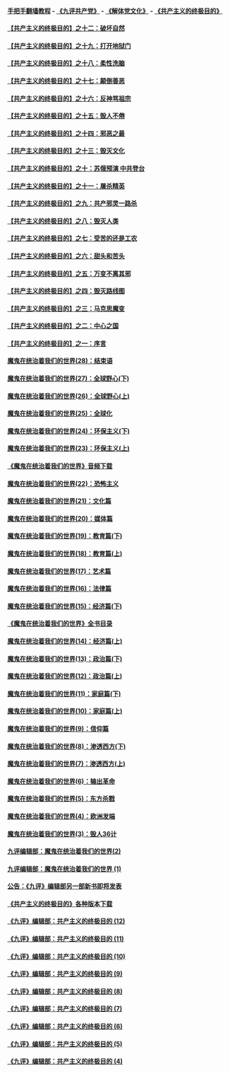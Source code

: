 #### [手把手翻墙教程](https://github.com/gfw-breaker/guides/wiki) -  [《九评共产党》](https://github.com/gfw-breaker/9ping.md?t=05070636) - [《解体党文化》](https://github.com/gfw-breaker/jtdwh.md?t=05070636) - [《共产主义的终极目的》](https://github.com/gfw-breaker/gczydzjmd.md?t=05070636)

#### [【共产主义的终极目的】之十二：破坏自然](../pages/nsc422/n11135214.md?t=05070636) 

#### [【共产主义的终极目的】之十九：打开地狱门](../pages/nsc422/n11206376.md?t=05070636) 

#### [【共产主义的终极目的】之十八：柔性洗脑](../pages/nsc422/n11199994.md?t=05070636) 

#### [【共产主义的终极目的】之十七：颠倒善恶](../pages/nsc422/n11179782.md?t=05070636) 

#### [【共产主义的终极目的】之十六：反神骂祖宗](../pages/nsc422/n11166798.md?t=05070636) 

#### [【共产主义的终极目的】之十五：毁人不倦](../pages/nsc422/n11166792.md?t=05070636) 

#### [【共产主义的终极目的】之十四：邪恶之最](../pages/nsc422/n11150249.md?t=05070636) 

#### [【共产主义的终极目的】之十三：毁灭文化](../pages/nsc422/n11135227.md?t=05070636) 

#### [【共产主义的终极目的】之十：苏俄预演 中共登台](../pages/nsc422/n11118424.md?t=05070636) 

#### [【共产主义的终极目的】之十一：屠杀精英](../pages/nsc422/n11118442.md?t=05070636) 

#### [【共产主义的终极目的】之九：共产邪灵一路杀](../pages/nsc422/n11114139.md?t=05070636) 

#### [【共产主义的终极目的】之八：毁灭人类](../pages/nsc422/n11108503.md?t=05070636) 

#### [【共产主义的终极目的】之七：受苦的还是工农](../pages/nsc422/n11101809.md?t=05070636) 

#### [【共产主义的终极目的】之六：甜头和苦头](../pages/nsc422/n11096971.md?t=05070636) 

#### [【共产主义的终极目的】之五：万变不离其邪](../pages/nsc422/n11091285.md?t=05070636) 

#### [【共产主义的终极目的】之四：毁灭路线图](../pages/nsc422/n11086284.md?t=05070636) 

#### [【共产主义的终极目的】之三：马克思魔变](../pages/nsc422/n11061941.md?t=05070636) 

#### [【共产主义的终极目的】之二：中心之国](../pages/nsc422/n11047728.md?t=05070636) 

#### [【共产主义的终极目的】之一：序言](../pages/nsc422/n11086077.md?t=05070636) 

#### [魔鬼在统治着我们的世界(28)：结束语](../pages/nsc422/n10936246.md?t=05070636) 

#### [魔鬼在统治着我们的世界(27)：全球野心(下)](../pages/nsc422/n10928319.md?t=05070636) 

#### [魔鬼在统治着我们的世界(26)：全球野心(上)](../pages/nsc422/n10900318.md?t=05070636) 

#### [魔鬼在统治着我们的世界(25)：全球化](../pages/nsc422/n10788205.md?t=05070636) 

#### [魔鬼在统治着我们的世界(24)：环保主义(下)](../pages/nsc422/n10695307.md?t=05070636) 

#### [魔鬼在统治着我们的世界(23)：环保主义(上)](../pages/nsc422/n10688613.md?t=05070636) 

#### [《魔鬼在统治着我们的世界》音频下载](../pages/nsc422/n10635553.md?t=05070636) 

#### [魔鬼在统治着我们的世界(22)：恐怖主义](../pages/nsc422/n10614727.md?t=05070636) 

#### [魔鬼在统治着我们的世界(21)：文化篇](../pages/nsc422/n10597706.md?t=05070636) 

#### [魔鬼在统治着我们的世界(20)：媒体篇](../pages/nsc422/n10586579.md?t=05070636) 

#### [魔鬼在统治着我们的世界(19)：教育篇(下)](../pages/nsc422/n10564808.md?t=05070636) 

#### [魔鬼在统治着我们的世界(18)：教育篇(上)](../pages/nsc422/n10526970.md?t=05070636) 

#### [魔鬼在统治着我们的世界(17)：艺术篇](../pages/nsc422/n10499093.md?t=05070636) 

#### [魔鬼在统治着我们的世界(16)：法律篇](../pages/nsc422/n10485969.md?t=05070636) 

#### [魔鬼在统治着我们的世界(15)：经济篇(下)](../pages/nsc422/n10469975.md?t=05070636) 

#### [《魔鬼在统治着我们的世界》全书目录](../pages/nsc422/n10464261.md?t=05070636) 

#### [魔鬼在统治着我们的世界(14)：经济篇(上)](../pages/nsc422/n10457370.md?t=05070636) 

#### [魔鬼在统治着我们的世界(13)：政治篇(下)](../pages/nsc422/n10448270.md?t=05070636) 

#### [魔鬼在统治着我们的世界(12)：政治篇(上)](../pages/nsc422/n10444576.md?t=05070636) 

#### [魔鬼在统治着我们的世界(11)：家庭篇(下)](../pages/nsc422/n10440961.md?t=05070636) 

#### [魔鬼在统治着我们的世界(10)：家庭篇(上)](../pages/nsc422/n10435448.md?t=05070636) 

#### [魔鬼在统治着我们的世界(9)：信仰篇](../pages/nsc422/n10432159.md?t=05070636) 

#### [魔鬼在统治着我们的世界(8)：渗透西方(下)](../pages/nsc422/n10429603.md?t=05070636) 

#### [魔鬼在统治着我们的世界(7)：渗透西方(上)](../pages/nsc422/n10426013.md?t=05070636) 

#### [魔鬼在统治着我们的世界(6)：输出革命](../pages/nsc422/n10421536.md?t=05070636) 

#### [魔鬼在统治着我们的世界(5)：东方杀戮](../pages/nsc422/n10417707.md?t=05070636) 

#### [魔鬼在统治着我们的世界(4)：欧洲发端](../pages/nsc422/n10414890.md?t=05070636) 

#### [魔鬼在统治着我们的世界(3)：毁人36计](../pages/nsc422/n10411583.md?t=05070636) 

#### [九评编辑部：魔鬼在统治着我们的世界(2)](../pages/nsc422/n10410036.md?t=05070636) 

#### [九评编辑部：魔鬼在统治着我们的世界 (1)](../pages/nsc422/n10406825.md?t=05070636) 

#### [公告：《九评》编辑部另一部新书即将发表](../pages/nsc422/n10405104.md?t=05070636) 

#### [《共产主义的终极目的》各种版本下载](../pages/nsc422/n10022138.md?t=05070636) 

#### [《九评》编辑部：共产主义的终极目的 (12)](../pages/nsc422/n9933272.md?t=05070636) 

#### [《九评》编辑部：共产主义的终极目的 (11)](../pages/nsc422/n9924973.md?t=05070636) 

#### [《九评》编辑部：共产主义的终极目的 (10)](../pages/nsc422/n9920883.md?t=05070636) 

#### [《九评》编辑部：共产主义的终极目的 (9)](../pages/nsc422/n9916363.md?t=05070636) 

#### [《九评》编辑部：共产主义的终极目的 (8)](../pages/nsc422/n9912488.md?t=05070636) 

#### [《九评》编辑部：共产主义的终极目的 (7)](../pages/nsc422/n9901176.md?t=05070636) 

#### [《九评》编辑部：共产主义的终极目的 (6)](../pages/nsc422/n9899359.md?t=05070636) 

#### [《九评》编辑部：共产主义的终极目的 (5)](../pages/nsc422/n9893174.md?t=05070636) 

#### [《九评》编辑部：共产主义的终极目的 (4)](../pages/nsc422/n9891246.md?t=05070636) 

